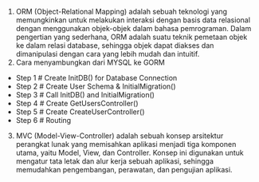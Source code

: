 1. ORM (Object-Relational Mapping) adalah sebuah teknologi yang memungkinkan untuk melakukan interaksi dengan basis data relasional dengan menggunakan objek-objek dalam bahasa pemrograman. Dalam pengertian yang sederhana, ORM adalah suatu teknik pemetaan objek ke dalam relasi database, sehingga objek dapat diakses dan dimanipulasi dengan cara yang lebih mudah dan intuitif.
2. Cara menyambungkan dari MYSQL ke GORM
- Step 1 # Create InitDB() for Database Connection
- Step 2 # Create User Schema & InitialMigration()
- Step 3 # Call InitDB() and InitialMigration()
- Step 4 # Create GetUsersController()
- Step 5 # Create CreateUserController()
- Step 6 # Routing
3. MVC (Model-View-Controller) adalah sebuah konsep arsitektur perangkat lunak yang memisahkan aplikasi menjadi tiga komponen utama, yaitu Model, View, dan Controller. Konsep ini digunakan untuk mengatur tata letak dan alur kerja sebuah aplikasi, sehingga memudahkan pengembangan, perawatan, dan pengujian aplikasi.